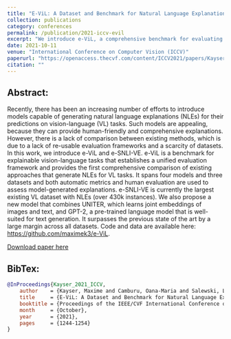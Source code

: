 ```yaml
---
title: "E-ViL: A Dataset and Benchmark for Natural Language Explanations in Vision-Language Tasks"
collection: publications
category: conferences
permalink: /publication/2021-iccv-evil
excerpt: "We introduce e-ViL, a comprehensive benchmark for evaluating natural language explanations in vision-language tasks, and e-SNLI-VE, the largest dataset of its kind. We also propose a novel model that significantly outperforms previous approaches, advancing explainable AI for vision-language understanding."
date: 2021-10-11
venue: "International Conference on Computer Vision (ICCV)"
paperurl: "https://openaccess.thecvf.com/content/ICCV2021/papers/Kayser_E-ViL_A_Dataset_and_Benchmark_for_Natural_Language_Explanations_in_ICCV_2021_paper.pdf"
citation: ""
---
```


## Abstract:

Recently, there has been an increasing number of efforts to introduce models capable of generating natural language explanations (NLEs) for their predictions on vision-language (VL) tasks. Such models are appealing, because they can provide human-friendly and comprehensive explanations. However, there is a lack of comparison between existing methods, which is due to a lack of re-usable evaluation frameworks and a scarcity of datasets. In this work, we introduce e-ViL and e-SNLI-VE. e-ViL is a benchmark for explainable vision-language tasks that establishes a unified evaluation framework and provides the first comprehensive comparison of existing approaches that generate NLEs for VL tasks. It spans four models and three datasets and both automatic metrics and human evaluation are used to assess model-generated explanations. e-SNLI-VE is currently the largest existing VL dataset with NLEs (over 430k instances). We also propose a new model that combines UNITER, which learns joint embeddings of images and text, and GPT-2, a pre-trained language model that is well-suited for text generation. It surpasses the previous state of the art by a large margin across all datasets. Code and data are available here: https://github.com/maximek3/e-ViL.

[Download paper here](https://openaccess.thecvf.com/content/ICCV2021/html/Kayser_E-ViL_A_Dataset_and_Benchmark_for_Natural_Language_Explanations_in_ICCV_2021_paper.html)

## BibTex:

```bibtex
@InProceedings{Kayser_2021_ICCV,
    author    = {Kayser, Maxime and Camburu, Oana-Maria and Salewski, Leonard and Emde, Cornelius and Do, Virginie and Akata, Zeynep and Lukasiewicz, Thomas},
    title     = {E-ViL: A Dataset and Benchmark for Natural Language Explanations in Vision-Language Tasks},
    booktitle = {Proceedings of the IEEE/CVF International Conference on Computer Vision (ICCV)},
    month     = {October},
    year      = {2021},
    pages     = {1244-1254}
}
```
